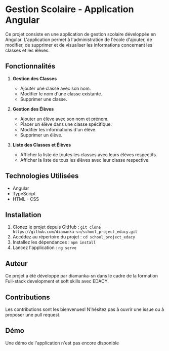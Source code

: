 # Gestion Scolaire - Application Angular

Ce projet consiste en une application de gestion scolaire développée en Angular. L'application permet à l'administration de l'école d'ajouter, de modifier, de supprimer et de visualiser les informations concernant les classes et les élèves.

## Fonctionnalités

1. **Gestion des Classes**
   - Ajouter une classe avec son nom.
   - Modifier le nom d'une classe existante.
   - Supprimer une classe.

2. **Gestion des Élèves**
   - Ajouter un élève avec son nom et prénom.
   - Placer un élève dans une classe spécifique.
   - Modifier les informations d'un élève.
   - Supprimer un élève.

3. **Liste des Classes et Élèves**
   - Afficher la liste de toutes les classes avec leurs élèves respectifs.
   - Afficher la liste de tous les élèves avec leur classe respective.

## Technologies Utilisées

- Angular
- TypeScript
- HTML - CSS

## Installation

1. Clonez le projet depuis GitHub : `git clone https://github.com/diamanka-sn/school_project_edacy.git`
2. Accédez au répertoire du projet : `cd school_project_edacy`
3. Installez les dépendances : `npm install`
4. Lancez l'application : `ng serve`

## Auteur

Ce projet a été développé par diamanka-sn dans le cadre de la formation Full-stack development et soft skills avec EDACY.

## Contributions

Les contributions sont les bienvenues! N'hésitez pas à ouvrir une issue ou à proposer une pull request.


## Démo

Une démo de l'application n'est pas encore disponible